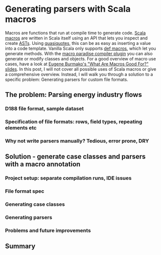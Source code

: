 # Generating parsers with Scala macros

Macros are functions that run at compile time to generate code. [Scala macros](http://scalamacros.org/) are written in Scala itself using an API that lets you inspect and create [ASTs](https://en.wikipedia.org/wiki/Abstract_syntax_tree). Using [quasiquotes](http://docs.scala-lang.org/overviews/quasiquotes/intro.html), this can be as easy as inserting a value into a code template. Vanilla Scala only supports [def macros](http://docs.scala-lang.org/overviews/macros/overview), which let you generate methods. With the [macro paradise compiler plugin](http://docs.scala-lang.org/overviews/macros/paradise) you can also generate or modify classes and objects. For a good overview of macro use cases, have a look at [Eugene Burmako's "What Are Macros Good For?" slides](http://scalamacros.org/paperstalks/2013-07-17-WhatAreMacrosGoodFor.pdf). In this post, I will not cover all possible uses of Scala macros or give a comprehensive overview. Instead, I will walk you through a solution to a specific problem: Generating parsers for custom file formats.

## The problem: Parsing energy industry flows

### D188 file format, sample dataset
### Specification of file formats: rows, field types, repeating elements etc
### Why not write parsers manually? Tedious, error prone, DRY

## Solution - generate case classes and parsers with a macro annotation

### Project setup: separate compilation runs, IDE issues
### File format spec
### Generating case classes
### Generating parsers
### Problems and future improvements

## Summary
